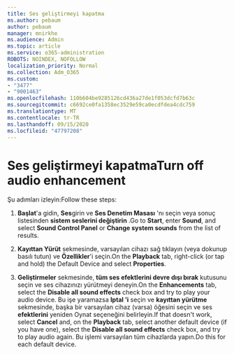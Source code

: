 ```yaml
---
title: Ses geliştirmeyi kapatma
ms.author: pebaum
author: pebaum
manager: mnirkhe
ms.audience: Admin
ms.topic: article
ms.service: o365-administration
ROBOTS: NOINDEX, NOFOLLOW
localization_priority: Normal
ms.collection: Adm_O365
ms.custom:
- "3477"
- "9001463"
ms.openlocfilehash: 110b604be9285126cd436a27de1f053dcfd7b63c
ms.sourcegitcommit: c6692ce0fa1358ec3529e59ca0ecdfdea4cdc759
ms.translationtype: MT
ms.contentlocale: tr-TR
ms.lasthandoff: 09/15/2020
ms.locfileid: "47797208"
---
```

# <a name="turn-off-audio-enhancement"></a><span data-ttu-id="c4a79-102">Ses geliştirmeyi kapatma</span><span class="sxs-lookup"><span data-stu-id="c4a79-102">Turn off audio enhancement</span></span>

<span data-ttu-id="c4a79-103">Şu adımları izleyin:</span><span class="sxs-lookup"><span data-stu-id="c4a79-103">Follow these steps:</span></span>

1. <span data-ttu-id="c4a79-104">**Başlat**'a gidin, **Ses**girin ve **Ses Denetim Masası** 'nı seçin veya sonuç listesinden **sistem seslerini değiştirin** .</span><span class="sxs-lookup"><span data-stu-id="c4a79-104">Go to **Start**, enter **Sound**, and select **Sound Control Panel** or **Change system sounds** from the list of results.</span></span>

2. <span data-ttu-id="c4a79-105">**Kayıttan Yürüt** sekmesinde, varsayılan cihazı sağ tıklayın (veya dokunup basılı tutun) ve **Özellikler**'i seçin.</span><span class="sxs-lookup"><span data-stu-id="c4a79-105">On the **Playback** tab, right-click (or tap and hold) the Default Device and select **Properties**.</span></span>

3. <span data-ttu-id="c4a79-106">**Geliştirmeler** sekmesinde, **tüm ses efektlerini devre dışı bırak** kutusunu seçin ve ses cihazınızı yürütmeyi deneyin.</span><span class="sxs-lookup"><span data-stu-id="c4a79-106">On the **Enhancements** tab, select the **Disable all sound effects** check box and try to play your audio device.</span></span> <span data-ttu-id="c4a79-107">Bu işe yaramazsa **Iptal 'i** seçin ve **kayıttan yürütme** sekmesinde, başka bir varsayılan cihaz (varsa) öğesini seçin ve ses **efektlerini** yeniden Oynat seçeneğini belirleyin.</span><span class="sxs-lookup"><span data-stu-id="c4a79-107">If that doesn't work, select **Cancel** and, on the **Playback** tab, select another default device (if you have one), select the **Disable all sound effects** check box, and try to play audio again.</span></span> <span data-ttu-id="c4a79-108">Bu işlemi varsayılan tüm cihazlarda yapın.</span><span class="sxs-lookup"><span data-stu-id="c4a79-108">Do this for each default device.</span></span>
